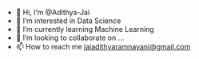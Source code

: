 - 👋 Hi, I’m @Adithya-Jai
- 👀 I’m interested in Data Science 
- 🌱 I’m currently learning Machine Learning
- 💞️ I’m looking to collaborate on ...
- 📫 How to reach me jaiadithyaramnayani@gmail.com

<!---
Adithya-Jai/Adithya-Jai is a ✨ special ✨ repository because its `README.md` (this file) appears on your GitHub profile.
You can click the Preview link to take a look at your changes.
--->
